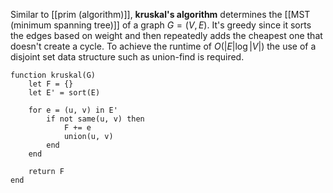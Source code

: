 
Similar to [[prim (algorithm)]], **kruskal's algorithm** determines the [[MST (minimum spanning tree)]] of a graph $G = (V, E)$. It's greedy since it sorts the edges based on weight and then repeatedly adds the cheapest one that doesn't create a cycle. To achieve the runtime of $O(|E| \log |V|)$ the use of a disjoint set data structure such as union-find is required.

```
function kruskal(G)
	let F = {}
	let E' = sort(E)
	
	for e = (u, v) in E'
		if not same(u, v) then
			F += e
			union(u, v)
		end
	end
	
	return F
end
```